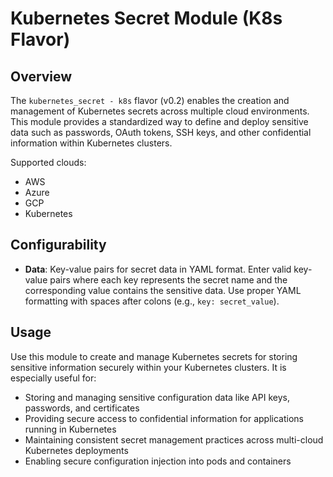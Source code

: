 # Kubernetes Secret Module (K8s Flavor)

## Overview

The `kubernetes_secret - k8s` flavor (v0.2) enables the creation and management of Kubernetes secrets across multiple cloud environments. This module provides a standardized way to define and deploy sensitive data such as passwords, OAuth tokens, SSH keys, and other confidential information within Kubernetes clusters.

Supported clouds:
- AWS
- Azure
- GCP
- Kubernetes

## Configurability

- **Data**: Key-value pairs for secret data in YAML format. Enter valid key-value pairs where each key represents the secret name and the corresponding value contains the sensitive data. Use proper YAML formatting with spaces after colons (e.g., `key: secret_value`).

## Usage

Use this module to create and manage Kubernetes secrets for storing sensitive information securely within your Kubernetes clusters. It is especially useful for:

- Storing and managing sensitive configuration data like API keys, passwords, and certificates
- Providing secure access to confidential information for applications running in Kubernetes
- Maintaining consistent secret management practices across multi-cloud Kubernetes deployments
- Enabling secure configuration injection into pods and containers
